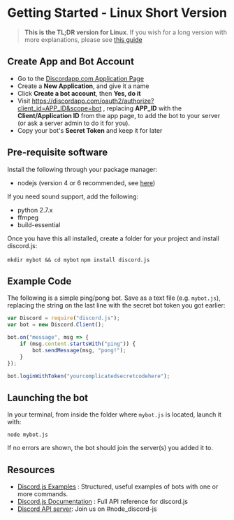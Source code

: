 # Getting Started - Linux Short Version

> **This is the TL;DR version for Linux**. If you wish for a long version with more explanations, please see [this guide](the-long-version.html)

## Create App and Bot Account

 - Go to the [Discordapp.com Application Page](https://discordapp.com/developers/applications/me)
 - Create a **New Application**, and give it a name
 - Click **Create a bot account**, then **Yes, do it**
 - Visit https://discordapp.com/oauth2/authorize?client_id=APP_ID&scope=bot , replacing **APP_ID** with the **Client/Application ID** from the app page, to add the bot to your server (or ask a server admin to do it for you).
 - Copy your bot's **Secret Token** and keep it for later

## Pre-requisite software

Install the following through your package manager: 

 - nodejs (version 4 or 6 recommended, see [here](https://nodejs.org/en/download/package-manager/))

If you need sound support, add the following: 

- python 2.7.x
- ffmpeg
- build-essential

Once you have this all installed, create a folder for your project and install discord.js: 

`mkdir mybot && cd mybot`
`npm install discord.js`

## Example Code

The following is a simple ping/pong bot. Save as a text file (e.g. `mybot.js`), replacing the string on the last line with the secret bot token you got earlier: 

```js
var Discord = require("discord.js");
var bot = new Discord.Client();

bot.on("message", msg => {
	if (msg.content.startsWith("ping")) {
		bot.sendMessage(msg, "pong!");
	}
});

bot.loginWithToken("yourcomplicatedsecretcodehere");
```

## Launching the bot

In your terminal, from inside the folder where `mybot.js` is located, launch it with: 

`node mybot.js`	

If no errors are shown, the bot should join the server(s) you added it to.

## Resources

 - [Discord.js Examples](https://github.com/hydrabolt/discord.js/tree/master/examples) : Structured, useful examples of bots with one or more commands.
 - [Discord.js Documentation](http://discordjs.readthedocs.io/en/latest/index.html) : Full API reference for discord.js
 - [Discord API server](https://discord.gg/seraph-leblanc-oracle): Join us on #node_discord-js